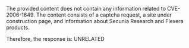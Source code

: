 The provided content does not contain any information related to CVE-2006-1649. The content consists of a captcha request, a site under construction page, and information about Secunia Research and Flexera products.

Therefore, the response is: UNRELATED